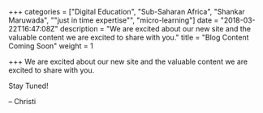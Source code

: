 +++
categories = ["Digital Education", "Sub-Saharan Africa", "Shankar Maruwada", "\"just in time expertise\"", "micro-learning"]
date = "2018-03-22T16:47:08Z"
description = "We are excited about our new site and the valuable content we are excited to share with you."
title = "Blog Content Coming Soon"
weight = 1

+++
We are excited about our new site and the valuable content we are excited to share with you.

  
Stay Tuned!

– Christi
